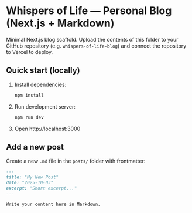 # Whispers of Life — Personal Blog (Next.js + Markdown)

Minimal Next.js blog scaffold. Upload the contents of this folder to your GitHub repository
(e.g. `whispers-of-life-blog`) and connect the repository to Vercel to deploy.

## Quick start (locally)

1. Install dependencies:
   ```bash
   npm install
   ```
2. Run development server:
   ```bash
   npm run dev
   ```
3. Open http://localhost:3000

## Add a new post
Create a new `.md` file in the `posts/` folder with frontmatter:
```md
---
title: "My New Post"
date: "2025-10-03"
excerpt: "Short excerpt..."
---

Write your content here in Markdown.
```
